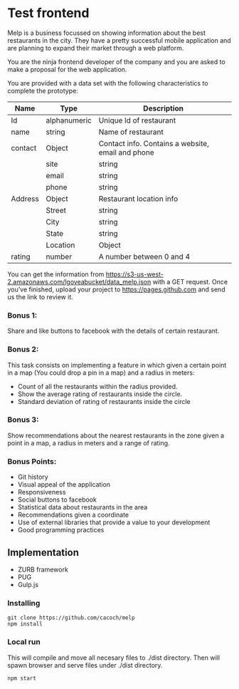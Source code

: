 # Test frontend
Melp is a business focussed on showing information about the best restaurants in the
city. They have a pretty successful mobile application and are planning to expand
their market through a web platform.
 
You are the ninja frontend developer of the company and you are asked to make a proposal for the web application.
 
You are provided with a data set with the following characteristics to complete the prototype:

 Name   | Type         | Description 
--------|--------------|------------------
Id      | alphanumeric | Unique Id of restaurant
name    | string       | Name of restaurant
contact | Object       | Contact info. Contains a website, email and phone
        | site         | string | Website of the restaurant
        | email        | string | Email
        | phone        | string | Phone number
Address | Object       | Restaurant location info
        | Street       | string | Street
        | City         | string | City
        | State        | string | State
        | Location     | Object | {lat: <number>,lng: <number>}  Latitude and longitude
rating  | number       | A number between 0 and 4
 
You can get the information from
https://s3-us-west-2.amazonaws.com/lgoveabucket/data_melp.json with a GET request.
Once you’ve finished, upload your project to https://pages.github.com and send us the
link to review it.
 
### Bonus 1:
Share and like buttons to facebook with the details of certain restaurant.
 
### Bonus 2:
This task consists on implementing a feature in which given a certain point in a map (You could drop a pin in a map) and a radius in meters:
 * Count of all the restaurants within the radius provided.
 * Show the average rating of restaurants inside the circle.
 * Standard deviation of rating of restaurants inside the circle
 
### Bonus 3:
Show recommendations about the nearest restaurants in the zone given a point in a map, a radius in meters and a range of rating.
 
### Bonus Points:
 * Git history
 * Visual appeal of the application
 * Responsiveness
 * Social buttons to facebook
 * Statistical data about restaurants in the area
 * Recommendations given a coordinate
 * Use of external libraries that provide a value to your development
 * Good programming practices

## Implementation
* ZURB framework 
* PUG
* Gulp.js

### Installing 
```
git clone https://github.com/cacoch/melp
npm install 
```

### Local run
This will compile and move all necesary files to ./dist directory. Then will spawn browser and serve files under ./dist directory.  
```
npm start 
```
